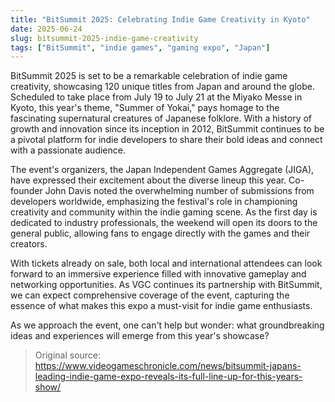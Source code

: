```yaml
---
title: "BitSummit 2025: Celebrating Indie Game Creativity in Kyoto"
date: 2025-06-24
slug: bitsummit-2025-indie-game-creativity
tags: ["BitSummit", "indie games", "gaming expo", "Japan"]
---
```


BitSummit 2025 is set to be a remarkable celebration of indie game creativity, showcasing 120 unique titles from Japan and around the globe. Scheduled to take place from July 19 to July 21 at the Miyako Messe in Kyoto, this year's theme, "Summer of Yokai," pays homage to the fascinating supernatural creatures of Japanese folklore. With a history of growth and innovation since its inception in 2012, BitSummit continues to be a pivotal platform for indie developers to share their bold ideas and connect with a passionate audience.

The event's organizers, the Japan Independent Games Aggregate (JIGA), have expressed their excitement about the diverse lineup this year. Co-founder John Davis noted the overwhelming number of submissions from developers worldwide, emphasizing the festival's role in championing creativity and community within the indie gaming scene. As the first day is dedicated to industry professionals, the weekend will open its doors to the general public, allowing fans to engage directly with the games and their creators.

With tickets already on sale, both local and international attendees can look forward to an immersive experience filled with innovative gameplay and networking opportunities. As VGC continues its partnership with BitSummit, we can expect comprehensive coverage of the event, capturing the essence of what makes this expo a must-visit for indie game enthusiasts.

As we approach the event, one can't help but wonder: what groundbreaking ideas and experiences will emerge from this year's showcase? 

> Original source: https://www.videogameschronicle.com/news/bitsummit-japans-leading-indie-game-expo-reveals-its-full-line-up-for-this-years-show/